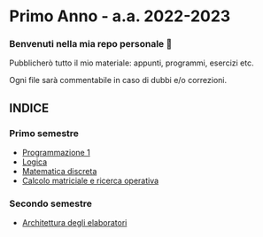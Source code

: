 # Primo Anno - a.a. 2022-2023
### Benvenuti nella mia repo personale :sparkling_heart:

Pubblicherò tutto il mio materiale: appunti, programmi, esercizi etc.

Ogni file sarà commentabile in caso di dubbi e/o correzioni.

## INDICE
### Primo semestre
- [Programmazione 1](https://github.com/Corso-A-2022-2023/Elena/tree/main/Programmazione%201)
- [Logica](https://github.com/Corso-A-2022-2023/Elena/tree/main/Logica)
- [Matematica discreta](https://github.com/Corso-A-2022-2023/Elena/tree/main/Matematica%20Discreta)
- [Calcolo matriciale e ricerca operativa](https://github.com/Corso-A-2022-2023/Elena/tree/main/CalcoloMatriciale_RicercaOperativa)
### Secondo semestre
- [Architettura degli elaboratori](https://github.com/Corso-A-2022-2023/Elena/tree/main/Architettura%20Degli%20Elaboratori)
